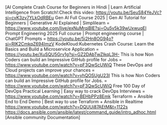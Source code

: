 [AI Complete Crash Course for Beginners in Hindi | Learn Artificial Intelligence from Scratch!:Check this video: https://youtu.be/SeuS84YeJVc?si=cvK3zv7YLkOdRBEu
Gen AI Full Course 2025 | Gen AI Tutorial for Beginners | Generative AI Explained | Simplilearn = https://www.youtube.com/live/exNuMrqjBlE?si=Ou5v5k39wUxwuqEl
Prompt Engineering 2025 Full course | Prompt engineering course | ChatGPT Prompts = https://youtu.be/5i2Hn8OG94o?si=RIK2CmkqZ694ImzV
KodeKloud:Kubernetes Crash Course: Learn the Basics and Build a Microservice Application = https://youtu.be/XuSQU5Grv1g?si=GZ2DAbTwZIkqL3H-
This is how Non Coders can build an Impressive GitHub profile for Jobs = https://www.youtube.com/watch?v=pF3QwScUWiQ
These DevOps and Cloud projects can improve your chances = https://www.youtube.com/watch?v=yhQOSUgU23I
This is how Non Coders can build an Impressive GitHub profile for Jobs. = https://www.youtube.com/watch?v=pF3QwScUWiQ
Free 100 Day of DevOps Practical Learning | Easy way to crack DevOps Interviews = https://www.youtube.com/watch?v=BEHbPPz8Emk
Terraform + Ansible End to End Demo | Best way to use Terraform + Ansible in Realtime https://www.youtube.com/watch?v=DQUUi87AEtM&t=1122s
https://docs.ansible.com/ansible/latest/command_guide/intro_adhoc.html [Ansible community Documentation]



